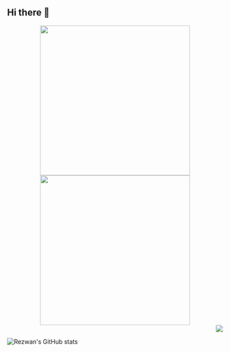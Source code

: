 ## Hi there 👋

<div align="center">
  <a href="https://git.io/streak-stats#gh-light-mode-only">
    <img src="http://github-readme-streak-stats.herokuapp.com?user=rezwanhossen&theme=graywhite#gh-light-mode-only" width="350" />
  </a>
  <a href="https://git.io/streak-stats#gh-dark-mode-only">
    <img src="http://github-readme-streak-stats.herokuapp.com?user=rezwanhossen&theme=dark#gh-dark-mode-only" width="350" />
  </a>
</div>

<div align="end">
  <a href="https://github.com/anuraghazra/github-readme-stats">
    <img align="center" src="https://github-readme-stats.vercel.app/api/top-langs/?username=rezwanhossen&layout=compact&theme=buefy&hide_border=true" />
  </a>
</div>

![Rezwan's GitHub stats](https://github-readme-stats.vercel.app/api?username=rezwanhossen&show_icons=true&theme=radical)


<!--
**rezwanhossen/rezwanhossen** is a ✨ _special_ ✨ repository because its `README.md` (this file) appears on your GitHub profile.

Here are some ideas to get you started:

- 🔭 I’m currently working on ...
- 🌱 I’m currently learning ...
- 👯 I’m looking to collaborate on ...
- 🤔 I’m looking for help with ...
- 💬 Ask me about ...
- 📫 How to reach me: ...
- 😄 Pronouns: ...
- ⚡ Fun fact: ...
-->
